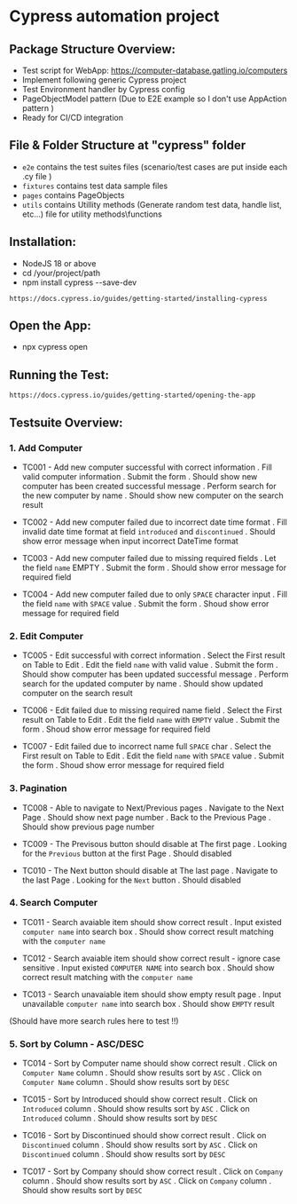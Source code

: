 # Cypress automation project
## Package Structure Overview:
- Test script for WebApp: https://computer-database.gatling.io/computers
- Implement following generic Cypress project
- Test Environment handler by Cypress config
- PageObjectModel pattern (Due to E2E example so I don't use AppAction pattern )
- Ready for CI/CD integration

## File & Folder Structure at "cypress" folder
+ `e2e` contains the test suites files (scenario/test cases are put inside each .cy file )
+ `fixtures` contains test data sample files
+ `pages` contains PageObjects
+ `utils` contains Utillity methods (Generate random test data, handle list, etc...) file for utility methods\functions

## Installation:
- NodeJS 18 or above
- cd /your/project/path
- npm install cypress --save-dev
```
https://docs.cypress.io/guides/getting-started/installing-cypress
```

## Open the App:
- npx cypress open

## Running the Test:
```
https://docs.cypress.io/guides/getting-started/opening-the-app
```

## Testsuite Overview:
### 1. Add Computer
- TC001 - Add new computer successful with correct information
    . Fill valid computer information
    . Submit the form
    . Should show new computer has been created successful message
    . Perform search for the new computer by name
    . Should show new computer on the search result

- TC002 - Add new computer failed due to incorrect date time format
    . Fill invalid date time format at field `introduced` and `discontinued`
    . Should show error message when input incorrect DateTime format

- TC003 - Add new computer failed due to missing required fields
    . Let the field `name` EMPTY
    . Submit the form
    . Should show error message for required field

- TC004 - Add new computer failed due to only `SPACE` character input
    . Fill the field `name` with `SPACE` value
    . Submit the form
    . Shoud show error message for required field

### 2. Edit Computer
- TC005 - Edit successful with correct information
    . Select the First result on Table to Edit
    . Edit the field `name` with valid value
    . Submit the form
    . Should show computer has been updated successful message
    . Perform search for the updated computer by name
    . Should show updated computer on the search result

- TC006 - Edit failed due to missing required name field
    . Select the First result on Table to Edit
    . Edit the field `name` with `EMPTY` value
    . Submit the form
    . Shoud show error message for required field

- TC007 - Edit failed due to incorrect name full `SPACE` char
    . Select the First result on Table to Edit
    . Edit the field `name` with `SPACE` value
    . Submit the form
    . Shoud show error message for required field

### 3. Pagination
- TC008 - Able to navigate to Next/Previous pages
    . Navigate to the Next Page
    . Should show next page number
    . Back to the Previous Page
    . Should show previous page number

- TC009 - The Previsous button should disable at The first page
    . Looking for the `Previous` button at the first Page
    . Should disabled

- TC010 - The Next button should disable at The last page
    . Navigate to the last Page
    . Looking for the `Next` button
    . Should disabled

### 4. Search Computer
- TC011 - Search avaiable item should show correct result
    . Input existed `computer name` into search box
    . Should show correct result matching with the `computer name`

- TC012 - Search avaiable item should show correct result - ignore case sensitive
    . Input existed `COMPUTER NAME` into search box
    . Should show correct result matching with the `computer name`

- TC013 - Search unavaiable item should show empty result page
    . Input unavailable `computer name` into search box
    . Should show `EMPTY` result

(Should have more search rules here to test !!)

### 5. Sort by Column - ASC/DESC
- TC014 - Sort by Computer name should show correct result
    . Click on `Computer Name` column
    . Should show results sort by `ASC`
    . Click on `Computer Name` column
    . Should show results sort by `DESC`

- TC015 - Sort by Introduced should show correct result
    . Click on `Introduced` column
    . Should show results sort by `ASC`
    . Click on `Introduced` column
    . Should show results sort by `DESC`

- TC016 - Sort by Discontinued should show correct result
    . Click on `Discontinued` column
    . Should show results sort by `ASC`
    . Click on `Discontinued` column
    . Should show results sort by `DESC`

- TC017 - Sort by Company should show correct result
    . Click on `Company` column
    . Should show results sort by `ASC`
    . Click on `Company` column
    . Should show results sort by `DESC`